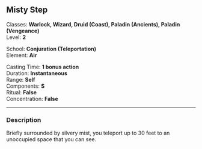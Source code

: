 ## Misty Step

Classes: **Warlock, Wizard, Druid (Coast), Paladin (Ancients), Paladin (Vengeance)**  
Level: **2**  

School: **Conjuration (Teleportation)**  
Element: **Air**  

Casting Time: **1 bonus action**  
Duration: **Instantaneous**  
Range: **Self**  
Components: **S**  
Ritual: **False**  
Concentration: **False**  

------

### Description

Briefly surrounded by silvery mist, you teleport up to 30 feet to an unoccupied space that you can see.